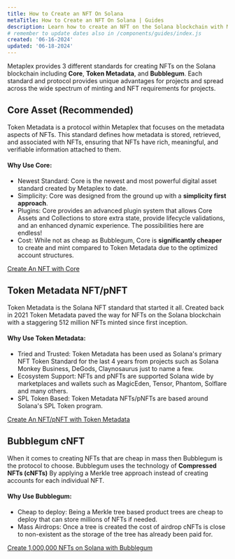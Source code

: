 ```yaml
---
title: How to Create an NFT On Solana
metaTitle: How to Create an NFT On Solana | Guides
description: Learn how to create an NFT on the Solana blockchain with Metaplex packages.
# remember to update dates also in /components/guides/index.js
created: '06-16-2024'
updated: '06-18-2024'
---
```


Metaplex provides 3 different standards for creating NFTs on the Solana blockchain including **Core**, **Token Metadata**, and **Bubblegum**. Each standard and protocol provides unique advantages for projects and spread across the wide spectrum of minting and NFT requirements for projects.

## Core Asset (Recommended)

Token Metadata is a protocol within Metaplex that focuses on the metadata aspects of NFTs. This standard defines how metadata is stored, retrieved, and associated with NFTs, ensuring that NFTs have rich, meaningful, and verifiable information attached to them.

#### Why Use Core:

- Newest Standard: Core is the newest and most powerful digital asset standard created by Metaplex to date.
- Simplicity: Core was designed from the ground up with a **simplicity first approach**.
- Plugins: Core provides an advanced plugin system that allows Core Assets and Collections to store extra state, provide lifecycle validations, and an enhanced dynamic experience. The possibilities here are endless!
- Cost: While not as cheap as Bubblegum, Core is **significantly cheaper** to create and mint compared to Token Metadata due to the optimized account structures.

[Create An NFT with Core](/core/guides/javascript/how-to-create-a-core-nft-asset-with-javascript)

## Token Metadata NFT/pNFT

Token Metadata is the Solana NFT standard that started it all. Created back in 2021 Token Metadata paved the way for NFTs on the Solana blockchain with a staggering 512 million NFTs minted since first inception.

#### Why Use Token Metadata:

- Tried and Trusted: Token Metadata has been used as Solana's primary NFT Token Standard for the last 4 years from projects such as Solana Monkey Business, DeGods, Claynosaurus just to name a few.
- Ecosystem Support: NFTs and pNFTs are supported Solana wide by marketplaces and wallets such as MagicEden, Tensor, Phantom, Solflare and many others.
- SPL Token Based: Token Metadata NFTs/pNFTs are based around Solana's SPL Token program.

[Create An NFT/pNFT with Token Metadata](/token-metadata/guides/javascript/create-an-nft)

## Bubblegum cNFT

When it comes to creating NFTs that are cheap in mass then Bubblegum is the protocol to choose. Bubblegum uses the technology of **Compressed NFTs (cNFTs)** By applying a Merkle tree approach instead of creating accounts for each individual NFT.

#### Why Use Bubblegum:

- Cheap to deploy: Being a Merkle tree based product trees are cheap to deploy that can store millions of NFTs if needed.
- Mass Airdrops: Once a tree is created the cost of airdrop cNFTs is close to non-existent as the storage of the tree has already been paid for.

[Create 1,000,000 NFTs on Solana with Bubblegum](/bubblegum/guides/javascript/how-to-create-1000000-nfts-on-solana)
